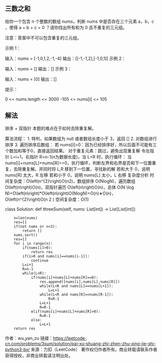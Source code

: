 三数之和
--

给你一个包含 n 个整数的数组 nums，判断 nums 中是否存在三个元素 a，b，c ，使得 a + b + c = 0 ？请你找出所有和为 0 且不重复的三元组。

注意：答案中不可以包含重复的三元组。


示例 1：

输入：nums = [-1,0,1,2,-1,-4]
输出：[[-1,-1,2],[-1,0,1]]
示例 2：

输入：nums = []
输出：[]
示例 3：

输入：nums = [0]
输出：[]
 

提示：

0 <= nums.length <= 3000
-105 <= nums[i] <= 105


解法
--
排序 + 双指针
本题的难点在于如何去除重复解。

算法流程：
    1. 特判，如果数组为 null 或者数组长度小于 3，返回 []
    2. 对数组进行排序
    3. 遍历排序后数组：
        若 nums[i]>0：因为已经排序好，所以后面不可能有三个数加和等于0，直接返回结果。
        对于重复元素：跳过，避免出现重复解
        令左指针 L=i+1，右指针 R=n-1(n为数据长度)，当 L<R 时，执行循环：
            当 nums[i]+nums[L]+nums[R]==0，执行循环，判断左界和右界是否和下一位置重复，去除重复解。并同时将 L,R 移到下一位置，寻找新的解
            若和大于 0，说明 nums[R] 太大，R 左移
            若和小于 0，说明 nums[L] 太小，L 右移
复杂度分析
    时间复杂度：O\left(n^{2}\right)O(n2)，数组排序 O(NlogN)，遍历数组 O\left(n\right)O(n)，双指针遍历 O\left(n\right)O(n)，总体 O(N \log N)+O\left(n\right)*O\left(n\right)O(NlogN)+O(n)∗O(n)，O\left(n^{2}\right)O(n 
    2
     )
    空间复杂度：O(1)
    
    
    
    
    
class Solution:
    def threeSum(self, nums: List[int]) -> List[List[int]]:
        
        n=len(nums)
        res=[]
        if(not nums or n<3):
            return []
        nums.sort()
        res=[]
        for i in range(n):
            if(nums[i]>0):
                return res
            if(i>0 and nums[i]==nums[i-1]):
                continue
            L=i+1
            R=n-1
            while(L<R):
                if(nums[i]+nums[L]+nums[R]==0):
                    res.append([nums[i],nums[L],nums[R]])
                    while(L<R and nums[L]==nums[L+1]):
                        L=L+1
                    while(L<R and nums[R]==nums[R-1]):
                        R=R-1
                    L=L+1
                    R=R-1
                elif(nums[i]+nums[L]+nums[R]>0):
                    R=R-1
                else:
                    L=L+1
        return res

作者：wu_yan_zu
链接：https://leetcode-cn.com/problems/3sum/solution/pai-xu-shuang-zhi-zhen-zhu-xing-jie-shi-python3-by/
来源：力扣（LeetCode）
著作权归作者所有。商业转载请联系作者获得授权，非商业转载请注明出处。

